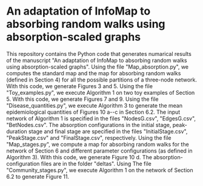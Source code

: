 # An adaptation of InfoMap to absorbing random walks using absorption-scaled graphs

This repository contains the Python code that generates numarical results of the manuscript "An adaptation of InfoMap to absorbing random walks using absorption-scaled graphs".
Using the file "Map_absorption.py", we computes the standard map and the map for absorbing random walks (defined in Section 4) for all the possible partitions of a three-node network. With this code, we generate Figures 3 and 5.
Using the file "Toy_examples.py", we execute Algorithm 1 on two toy examples of Section 5. With this code, we generate Figures 7 and 9.
Using the file "Disease_quantities.py", we execute Algorithm 3 to generate the mean epidemiological quantities of Figures 10 a--c in Section 6.2. The input network of Algorithm 1 is specified in the files "NodesG.csv", "EdgesG.csv", "BetNodes.csv". The absorption configurations in the initial stage, peak-duration stage and final stage are specified in the files "InitialStage.csv", "PeakStage.csv" and "FinalStage.csv", respectively.
Using the file "Map_stages.py", we compute a map for absorbing random walks for the network of Section 6 and different parameter configurations (as defined in Algorithm 3). With this code, we  generate Figure 10 d. The absorption-configuration files are in the folder "deltas".
Using The file "Community_stages.py", we execute Algorithm 1 on the network of Section 6.2 to generate Figure 11.
